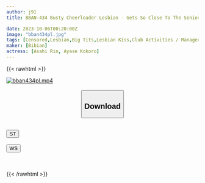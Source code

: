 ```yaml
---
author: j91
title: BBAN-434 Busty Cheerleader Lesbian - Gets So Close To The Senior She Admires That Her Breasts Become Deformed, Kissing Her With Saliva - Kokoro Ayase Rin Asahi

date: 2023-10-06T00:20:00Z
image: "bban434pl.jpg"
tags: [Censored,Lesbian,Big Tits,Lesbian Kiss,Club Activities / Manager,Cheerleader	]
maker: [Bibian]
actress: [Asahi Rin, Ayase Kokoro]
---
```



{{< rawhtml >}}

<div class="video" data-videoid="WX3Gwx1ZMAHb69b">
    <a href="javascript:;">
        <img src="https://my.j91.asia/posts/bban434pl/bban434pl.jpg" width="WIDTH" height="HEIGHT" alt="bban434pl.mp4" loading="lazy">
    </a>
</div>

<script type="text/javascript" src="https://j91.asia/asset/on-demand-st.js"></script>

<br>
  <link rel="stylesheet" href="https://j91.asia/asset/bs5.css">
  
  <center>
  <button class="btn btn-primary" type="button" data-bs-toggle="collapse" data-bs-target=".multi-collapse" aria-expanded="false" aria-controls="multiCollapseExample1 multiCollapseExample2"><h2>Download</h2></button></center>
</p>
<div class="row">
  <div class="col">
    <div class="collapse multi-collapse" id="multiCollapseExample1">
      <div class="card card-body">
	      	      <br>
<div class="buttons">  
<a href="https://streamtape.to/v/WX3Gwx1ZMAHb69b"><button class="btn-hover color-3"><i class="fa fa-download"></i> ST</button></a></div>
    </div>
  </div>
</div>
  <div class="col">
    <div class="collapse multi-collapse" id="multiCollapseExample2">
      <div class="card card-body">
	      <br>
<div class="buttons">
    <a href="https://wolfstream.tv/5u8jjx4viu0t"><button class="btn-hover color-9"><i class="fa fa-download"></i> WS</button></a></div>
<br><br>
      </div>
    </div>
  </div>
</div>

{{< /rawhtml >}}
